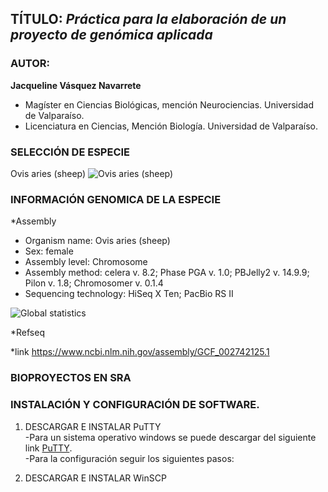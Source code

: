 ## TÍTULO: *Práctica para la elaboración de un proyecto de genómica aplicada*

### AUTOR:  

**Jacqueline Vásquez Navarrete**
- Magíster en Ciencias Biológicas, mención Neurociencias. Universidad de Valparaíso.  
- Licenciatura en Ciencias, Mención Biología. Universidad de Valparaíso.  

### SELECCIÓN DE ESPECIE
Ovis aries (sheep)
![Ovis aries (sheep)](https://user-images.githubusercontent.com/84527634/120573851-47d87b80-c3ec-11eb-8dc0-ac59380fc317.jpg)

### INFORMACIÓN GENOMICA DE LA ESPECIE 

*Assembly
- Organism name: Ovis aries (sheep)
- Sex: female
- Assembly level: Chromosome
- Assembly method: celera v. 8.2; Phase PGA v. 1.0; PBJelly2 v. 14.9.9; Pilon v. 1.8; Chromosomer v. 0.1.4
- Sequencing technology: HiSeq X Ten; PacBio RS II

![Global statistics](https://user-images.githubusercontent.com/84527634/120576488-d51dcf00-c3f0-11eb-98df-fbdb2636c033.png)

*Refseq




*link
https://www.ncbi.nlm.nih.gov/assembly/GCF_002742125.1

### BIOPROYECTOS EN SRA

### INSTALACIÓN Y CONFIGURACIÓN DE SOFTWARE.
 1. DESCARGAR E INSTALAR PuTTY <br />
-Para un sistema operativo windows se puede descargar del siguiente link [PuTTY](https://www.putty.org/).<br />
-Para la configuración seguir los siguientes pasos:<br />

 
 
 2. DESCARGAR E INSTALAR WinSCP




